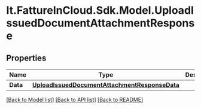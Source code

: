 # It.FattureInCloud.Sdk.Model.UploadIssuedDocumentAttachmentResponse

## Properties

Name | Type | Description | Notes
------------ | ------------- | ------------- | -------------
**Data** | [**UploadIssuedDocumentAttachmentResponseData**](UploadIssuedDocumentAttachmentResponseData.md) |  | [optional] 

[[Back to Model list]](../README.md#documentation-for-models) [[Back to API list]](../README.md#documentation-for-api-endpoints) [[Back to README]](../README.md)

